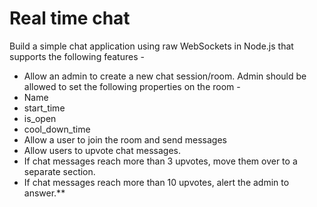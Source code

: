 # Real time chat

Build a simple chat application using raw WebSockets in Node.js that supports the following features -

- Allow an admin to create a new chat session/room. Admin should be allowed to set the following properties on the room -
- Name
- start_time
- is_open
- cool_down_time
- Allow a user to join the room and send messages
- Allow users to upvote chat messages.
- If chat messages reach more than 3 upvotes, move them over to a separate section.
- If chat messages reach more than 10 upvotes, alert the admin to answer.**
